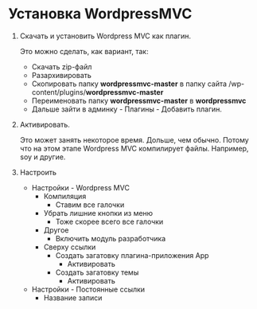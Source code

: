 # Установка WordpressMVC

1. Скачать и установить Wordpress MVC как плагин.

   Это можно сделать, как вариант, так:

   * Скачать zip-файл
   * Разархивировать
   * Скопировать папку **wordpressmvc-master** в папку сайта /wp-content/plugins/**wordpressmvc-master**
   * Переименовать папку **wordpressmvc-master** в **wordpressmvc**
   * Дальше зайти в админку - Плагины - Добавить плагин.

2. Активировать.

   Это может занять некоторое время. Дольше, чем обычно. Потому что на этом этапе Wordpress MVC компилирует файлы. Например, soy и другие.

3. Настроить

   * Настройки - Wordpress MVC
     * Компиляция
       * Ставим все галочки
     * Убрать лишние кнопки из меню
       * Тоже скорее всего все галочки
     * Другое
       * Включить модуль разработчика
     * Сверху ссылки
       * Создать загатовку плагина-приложения App
         * Активировать
       * Создать загатовку темы
         * Активировать
   * Настройки - Постоянные ссылки
     * Название записи



